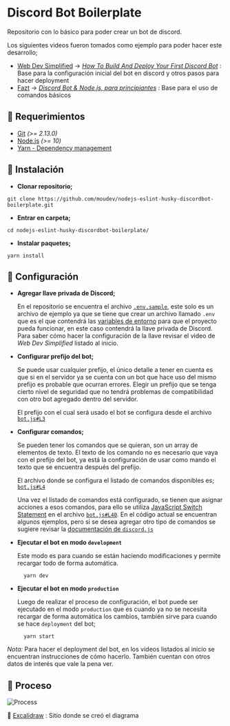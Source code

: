 # Discord Bot Boilerplate

Repositorio con lo básico para poder crear un bot de discord.


Los siguientes videos fueron tomados como ejemplo para poder hacer este desarrollo;
-  [Web Dev Simplified](https://www.youtube.com/channel/UCFbNIlppjAuEX4znoulh0Cw) -> _[How To Build And Deploy Your First Discord Bot](https://www.youtube.com/watch?v=qv24S2L1N0k)_ : Base para la configuración inicial del bot en discord y otros pasos para hacer deployment
-  [Fazt](https://www.youtube.com/channel/UCX9NJ471o7Wie1DQe94RVIg) -> _[Discord Bot & Node.js, para principiantes](https://www.youtube.com/watch?v=EUB777JJT5E)_ : Base para el uso de comandos básicos

## 📌 Requerimientos
- [Git](https://git-scm.com/downloads) _(>= 2.13.0)_
- [Node.js](https://nodejs.org/en/download/package-manager/) _(>= 10)_
- [Yarn - Dependency management](https://classic.yarnpkg.com/en/docs/install) 

## 📌 Instalación

- **Clonar repositorio;**
```
git clone https://github.com/moudev/nodejs-eslint-husky-discordbot-boilerplate.git
```

- **Entrar en carpeta;**
```
cd nodejs-eslint-husky-discordbot-boilerplate/
```

- **Instalar paquetes;** 
```
yarn install
```

## 📌 Configuración

- **Agregar llave privada de Discord;**

  En el repositorio se encuentra el archivo [`.env.sample`](https://github.com/moudev/nodejs-eslint-husky-discordbot-boilerplate/blob/master/.env.sample), este solo es un archivo de ejemplo ya que se tiene que crear un archivo llamado `.env` que es el que contendrá las [variables de entorno](https://dev.to/sanfra1407/how-to-use-env-file-in-javascript-applications-with-webpack-18df) para que el proyecto pueda funcionar, en este caso contendrá la llave privada de Discord. Para saber cómo hacer la configuración de la llave revisar el video de _Web Dev Simplified_ listado al inicio.

- **Configurar prefijo del bot;**

  Se puede usar cualquier prefijo, el único detalle a tener en cuenta es que si en el servidor ya se cuenta con un bot que hace uso del mismo prefijo es probable que ocurran errores. Elegir un prefijo que se tenga cierto nivel de seguridad que no tendrá problemas de compatibilidad con otro bot agregado dentro del servidor.
  
  El prefijo con el cual será usado el bot se configura desde el archivo [`bot.js#L3`](https://github.com/moudev/nodejs-eslint-husky-discordbot-boilerplate/blob/be7e5cc7c5172cc26976e4b7183916d8dc2e4598/bot.js#L3)

- **Configurar comandos;**

  Se pueden tener los comandos que se quieran, son un array de elementos de texto. El texto de los comando no es necesario que vaya con el prefijo del bot, ya está la configuración de usar como mando el texto que se encuentra después del prefijo.

  El archivo donde se configura el listado de comandos disponibles es; [`bot.js#L4`](https://github.com/moudev/nodejs-eslint-husky-discordbot-boilerplate/blob/be7e5cc7c5172cc26976e4b7183916d8dc2e4598/bot.js#L4)

  Una vez el listado de comandos está configurado, se tienen que asignar acciones a esos comandos, para ello se utiliza [JavaScript Switch Statement](https://www.w3schools.com/js/js_switch.asp) en el archivo [`bot.js#L40`](https://github.com/moudev/nodejs-eslint-husky-discordbot-boilerplate/blob/be7e5cc7c5172cc26976e4b7183916d8dc2e4598/bot.js#L40). En el código actual se encuentran algunos ejemplos, pero si se desea agregar otro tipo de comandos se sugiere revisar la [documentación de `discord.js`](https://discord.js.org/?source=post_page---------------------------#/)

 - **Ejecutar el bot en modo `development`**
 
   Este modo es para cuando se están haciendo modificaciones y permite recargar todo de forma automática.
   ```
     yarn dev
   ```

- **Ejecutar el bot en modo `production`**

  Luego de realizar el proceso de configuración, el bot puede ser ejecutado en el modo `production` que es cuando ya no se necesita recargar de forma automática los cambios, también sirve para cuando se hace `deployment` del bot;
  ```
    yarn start
  ```
  


_Nota:_ Para hacer el deployment del bot, en los videos listados al inicio se encuentran instrucciones de cómo hacerlo. También cuentan con otros datos de interés que vale la pena ver.


## 📌 Proceso

![Process](https://i.ibb.co/B4253Xf/Untitled-2020-12-09-1840-3.png)

🎨 [Excalidraw](https://excalidraw.com/) : Sitio donde se creó el diagrama

 
